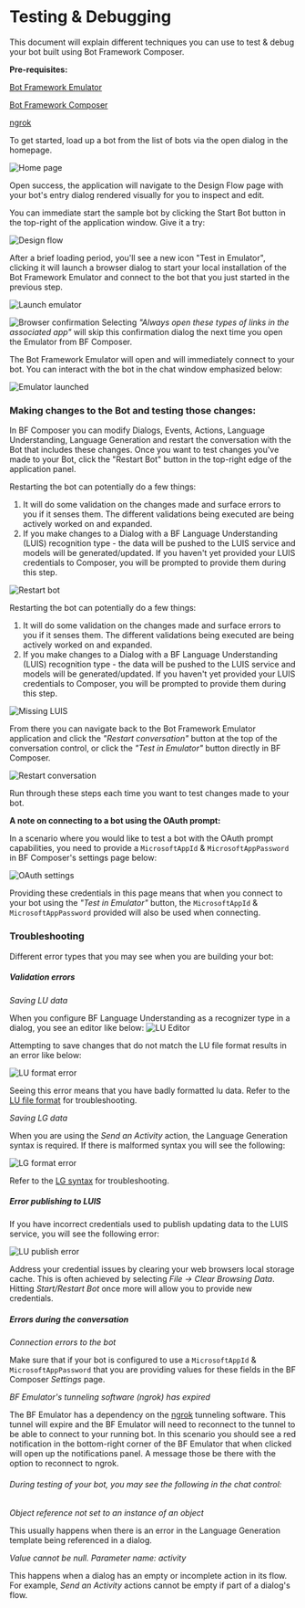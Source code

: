 # Testing & Debugging

This document will explain different techniques you can use to test & debug your bot built using Bot Framework Composer.

**Pre-requisites:**

[Bot Framework Emulator](https://github.com/microsoft/BotFramework-Emulator/releases/tag/v4.5.2)

[Bot Framework Composer](https://github.com/Microsoft/BotFramework-Composer#installing-bot-framework-composer)

[ngrok](https://ngrok.com/)

To get started, load up a bot from the list of bots via the open dialog in the homepage.

![Home page](./Assets/testing-debugging-openbot.png)

Open success, the application will navigate to the Design Flow page with your bot's entry dialog rendered visually for you to inspect and edit.

You can immediate start the sample bot by clicking the Start Bot button in the top-right of the application window. Give it a try:

![Design flow](./Assets/testing-debugging-designflow.png)

After a brief loading period, you'll see a new icon "Test in Emulator", clicking it will launch a browser dialog to start your local installation of the Bot Framework Emulator and connect to the bot that you just started in the previous step.

![Launch emulator](./Assets/testing-debugging-testemulator.png)

![Browser confirmation](./Assets/testing-debugging-browseralert.png)
Selecting _"Always open these types of links in the associated app"_ will skip this confirmation dialog the next time you open the Emulator from BF Composer.

The Bot Framework Emulator will open and will immediately connect to your bot. You can interact with the bot in the chat window emphasized below:

![Emulator launched](./Assets/testing-debugging-emulatoropen.png)

### Making changes to the Bot and testing those changes:

In BF Composer you can modify Dialogs, Events, Actions, Language Understanding, Language Generation and restart the conversation with the Bot that includes these changes. Once you want to test changes you've made to your Bot, click the "Restart Bot" button in the top-right edge of the application panel.

Restarting the bot can potentially do a few things:

1. It will do some validation on the changes made and surface errors to you if it senses them. The different validations being executed are being actively worked on and expanded.
2. If you make changes to a Dialog with a BF Language Understanding (LUIS) recognition type - the data will be pushed to the LUIS service and models will be generated/updated. If you haven't yet provided your LUIS credentials to Composer, you will be prompted to provide them during this step.

![Restart bot](./Assets/testing-debugging-restartbot.png)

Restarting the bot can potentially do a few things:

1. It will do some validation on the changes made and surface errors to you if it senses them. The different validations being executed are being actively worked on and expanded.
2. If you make changes to a Dialog with a BF Language Understanding (LUIS) recognition type - the data will be pushed to the LUIS service and models will be generated/updated. If you haven't yet provided your LUIS credentials to Composer, you will be prompted to provide them during this step.

![Missing LUIS](./Assets/testing-debugging-missingluis.png)

From there you can navigate back to the Bot Framework Emulator application and click the _"Restart conversation"_ button at the top of the conversation control, or click the _"Test in Emulator"_ button directly in BF Composer.

![Restart conversation](./Assets/testing-debugging-restartconversation.png)

Run through these steps each time you want to test changes made to your bot.

**A note on connecting to a bot using the OAuth prompt:**

In a scenario where you would like to test a bot with the OAuth prompt capabilities, you need to provide a `MicrosoftAppId` & `MicrosoftAppPassword` in BF Composer's settings page below:

![OAuth settings](./Assets/testing-debugging-oauthsettings.png)

Providing these credentials in this page means that when you connect to your bot using the _"Test in Emulator"_ button, the `MicrosoftAppId` & `MicrosoftAppPassword` provided will also be used when connecting.

### Troubleshooting

Different error types that you may see when you are building your bot:

##### Validation errors

_Saving LU data_

When you configure BF Language Understanding as a recognizer type in a dialog, you see an editor like below:
![LU Editor](./Assets/testing-debugging-luformat.png)

Attempting to save changes that do not match the LU file format results in an error like below:

![LU format error](./Assets/testing-debugging-luformaterror.png)

Seeing this error means that you have badly formatted lu data. Refer to the [LU file format](https://github.com/microsoft/botbuilder-tools/blob/master/packages/Ludown/docs/lu-file-format.md) for troubleshooting.

_Saving LG data_

When you are using the _Send an Activity_ action, the Language Generation syntax is required. If there is malformed syntax you will see the following:

![LG format error](./Assets/testing-debugging-lgformaterror.png)

Refer to the [LG syntax](https://github.com/microsoft/BotBuilder-Samples/blob/master/experimental/language-generation/docs/lg-file-format.md) for troubleshooting.

##### Error publishing to LUIS

If you have incorrect credentials used to publish updating data to the LUIS service, you will see the following error:

![LU publish error](./Assets/testing-debugging-lupublisherror.png)

Address your credential issues by clearing your web browsers local storage cache. This is often achieved by selecting _File -> Clear Browsing Data_. Hitting _Start/Restart Bot_ once more will allow you to provide new credentials.

##### Errors during the conversation

_Connection errors to the bot_

Make sure that if your bot is configured to use a `MicrosoftAppId` & `MicrosoftAppPassword` that you are providing values for these fields in the BF Composer _Settings_ page.

_BF Emulator's tunneling software (ngrok) has expired_

The BF Emulator has a dependency on the [ngrok](https://ngrok.com/) tunneling software. This tunnel will expire and the BF Emulator will need to reconnect to the tunnel to be able to connect to your running bot. In this scenario you should see a red notification in the bottom-right corner of the BF Emulator that when clicked will open up the notifications panel. A message those be there with the option to reconnect to ngrok.

###### During testing of your bot, you may see the following in the chat control:

_Object reference not set to an instance of an object_

This usually happens when there is an error in the Language Generation template being referenced in a dialog.

_Value cannot be null. Parameter name: activity_

This happens when a dialog has an empty or incomplete action in its flow. For example, _Send an Activity_ actions cannot be empty if part of a dialog's flow.
